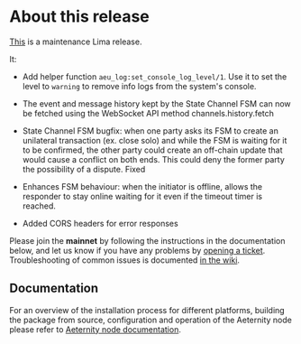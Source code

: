 # About this release

[This](https://github.com/aeternity/aeternity/releases/tag/v5.5.5) is a maintenance Lima release.

It:

* Add helper function `aeu_log:set_console_log_level/1`. Use it to set the level
    to `warning` to remove info logs from the system's console.

* The event and message history kept by the State Channel FSM can now be fetched using the WebSocket API method channels.history.fetch

* State Channel FSM bugfix: when one party asks its FSM to create an unilateral transaction
  (ex. close solo) and while the FSM is waiting for it to be confirmed, the
  other party could create an off-chain update that would cause a conflict on
  both ends. This could deny the former party the possibility of a dispute.
  Fixed

* Enhances FSM behaviour: when the initiator is offline, allows the responder
  to stay online waiting for it even if the timeout timer is reached.

* Added CORS headers for error responses

Please join the **mainnet** by following the instructions in the documentation below,
and let us know if you have any problems by [opening a ticket](https://github.com/aeternity/aeternity/issues).
Troubleshooting of common issues is documented [in the wiki](https://github.com/aeternity/aeternity/wiki/Troubleshooting).

## Documentation

For an overview of the installation process for different platforms,
building the package from source, configuration and operation of the Aeternity
node please refer to [Aeternity node documentation](https://docs.aeternity.io/).

